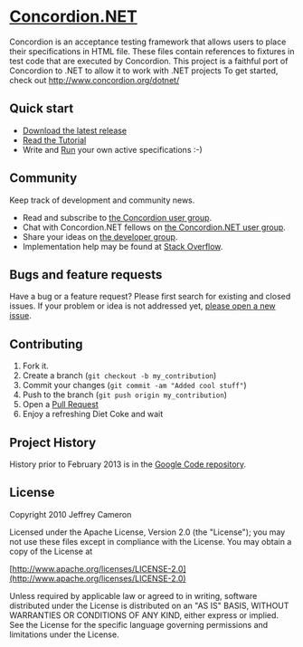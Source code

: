 # [Concordion.NET](http://www.concordion.org/dotnet/)

Concordion is an acceptance testing framework that allows users to place their specifications in HTML file. These files contain references to fixtures in test code that are executed by Concordion.  This project is a faithful port of Concordion to .NET to allow it to work with .NET projects
To get started, check out <http://www.concordion.org/dotnet/>

## Quick start

- [Download the latest release](https://github.com/concordion/concordion-net/releases/)
- [Read the Tutorial](http://www.concordion.org/dotnet/GettingStarted.html)
- Write and [Run](http://www.concordion.org/dotnet/RunningTests.html) your own active specifications :-)

## Community

Keep track of development and community news.

- Read and subscribe to [the Concordion user group](https://groups.yahoo.com/neo/groups/concordion/conversations/topics).
- Chat with Concordion.NET fellows on [the Concordion.NET user group](https://groups.google.com/forum/#!forum/concordion-for-net).
- Share your ideas on [the developer group](https://groups.yahoo.com/neo/groups/concordion-dev/conversations/topics).
- Implementation help may be found at [Stack Overflow](http://stackoverflow.com/questions/tagged/concordion).

## Bugs and feature requests

Have a bug or a feature request? Please first search for existing and closed issues. If your problem or idea is not addressed yet, [please open a new issue](https://github.com/concordion/concordion-net/issues/new).

## Contributing

1. Fork it.
2. Create a branch (`git checkout -b my_contribution`)
3. Commit your changes (`git commit -am "Added cool stuff"`)
4. Push to the branch (`git push origin my_contribution`)
5. Open a [Pull Request](https://github.com/concordion/concordion-net/pulls)
6. Enjoy a refreshing Diet Coke and wait

## Project History

History prior to February 2013 is in the [Google Code repository](https://code.google.com/p/concordion-net/).

## License

Copyright 2010 Jeffrey Cameron

   Licensed under the Apache License, Version 2.0 (the "License");
   you may not use these files except in compliance with the License.
   You may obtain a copy of the License at
   
[http://www.apache.org/licenses/LICENSE-2.0](http://www.apache.org/licenses/LICENSE-2.0)

   Unless required by applicable law or agreed to in writing, software
   distributed under the License is distributed on an "AS IS" BASIS,
   WITHOUT WARRANTIES OR CONDITIONS OF ANY KIND, either express or implied.
   See the License for the specific language governing permissions and
   limitations under the License.
